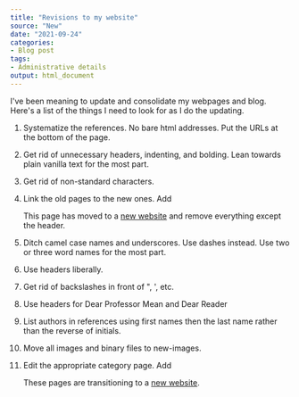 ```yaml
---
title: "Revisions to my website"
source: "New"
date: "2021-09-24"
categories:
- Blog post
tags:
- Administrative details
output: html_document
---
```


I've been meaning to update and consolidate my webpages and blog. Here's a list of the things I need to look for as I do the updating.

<!--more-->

1. Systematize the references. No bare html addresses. Put the URLs at the bottom of the page. 

2. Get rid of unnecessary headers, indenting, and bolding. Lean towards plain vanilla text for the most part.

3. Get rid of non-standard characters.

4. Link the old pages to the new ones. Add <p>This page has moved to a <a href="http://new.pmean.com/post/name/">new website</a> and remove everything except the header.

5. Ditch camel case names and underscores. Use dashes instead. Use two or three word names for the most part.

6. Use headers liberally.

7. Get rid of backslashes in front of ", ', etc.

8. Use headers for Dear Professor Mean and Dear Reader

9. List authors in references using first names then the last name rather than the reverse of initials.

10. Move all images and binary files to new-images.

11. Edit the appropriate category page. Add <p>These pages are transitioning to a <a href="http://new.pmean.com/tags/name/">new website</a>.</p>


